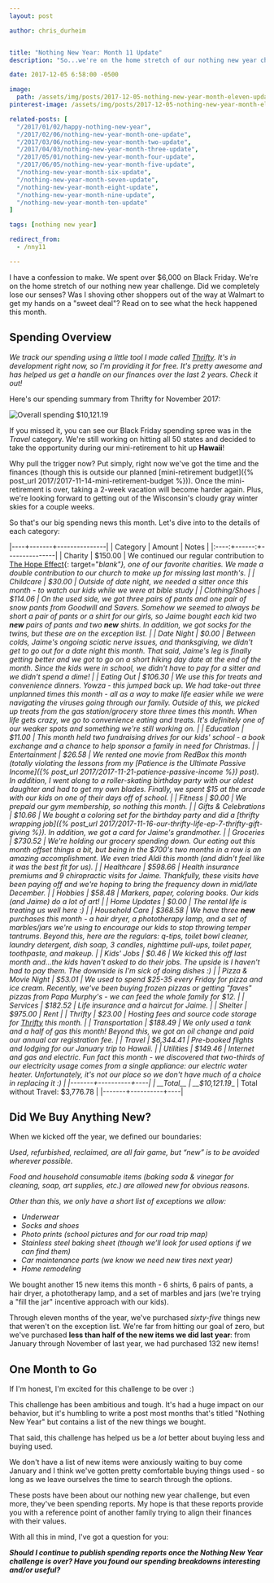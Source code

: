 ```yaml
---
layout: post

author: chris_durheim


title: "Nothing New Year: Month 11 Update"
description: "So...we're on the home stretch of our nothing new year challenge but we just spent over $6,000 on Black Friday. Uh oh!"

date: 2017-12-05 6:58:00 -0500

image:
  path: /assets/img/posts/2017-12-05-nothing-new-year-month-eleven-update/luggage-packed.jpg
pinterest-image: /assets/img/posts/2017-12-05-nothing-new-year-month-eleven-update/nny-month-eleven-update

related-posts: [
  "/2017/01/02/happy-nothing-new-year",
  "/2017/02/06/nothing-new-year-month-one-update",
  "/2017/03/06/nothing-new-year-month-two-update",
  "/2017/04/03/nothing-new-year-month-three-update",
  "/2017/05/01/nothing-new-year-month-four-update",
  "/2017/06/05/nothing-new-year-month-five-update",
  "/nothing-new-year-month-six-update",
  "/nothing-new-year-month-seven-update",
  "/nothing-new-year-month-eight-update",
  "/nothing-new-year-month-nine-update",
  "/nothing-new-year-month-ten-update"
]

tags: [nothing new year]

redirect_from:
  - /nny11

---
```


I have a confession to make. We spent over $6,000 on Black Friday. We're on the home stretch of our nothing new year challenge. Did we completely lose our senses? Was I shoving other shoppers out of the way at Walmart to get my hands on a "sweet deal"? Read on to see what the heck happened this month.

## Spending Overview

_We track our spending using a little tool I made called [Thrifty](https://thrifty.keepthrifty.com). It's in development right now, so I'm providing it for free. It's pretty awesome and has helped us get a handle on our finances over the last 2 years. Check it out!_

Here's our spending summary from Thrifty for November 2017:

![Overall spending $10,121.19]({{site.url}}/assets/img/posts/2017-12-05-nothing-new-year-month-eleven-update/nny-month-eleven-spending.png)

If you missed it, you can see our Black Friday spending spree was in the _Travel_ category. We're still working on hitting all 50 states and decided to take the opportunity during our mini-retirement to hit up __Hawaii__!

Why pull the trigger now? Put simply, right now we've got the time and the finances (though this is outside our planned [mini-retirement budget]({% post_url 2017/2017-11-14-mini-retirement-budget %})). Once the mini-retirement is over, taking a 2-week vacation will become harder again. Plus, we're looking forward to getting out of the Wisconsin's cloudy gray winter skies for a couple weeks.

So that's our big spending news this month. Let's dive into to the details of each category:

|----+-------+---------------|
| Category | Amount  | Notes |
|:----:+------:+---------------|
| Charity  | $150.00 | We continued our regular contribution to [The Hope Effect](http://hopeeffect.com/){: target="_blank"}, one of our favorite charities. We made a double contribution to our church to make up for missing last month's. |
| Childcare | $30.00 | Outside of date night, we needed a sitter once this month - to watch our kids while we were at bible study |
| Clothing/Shoes | $114.06 | On the used side, we got three pairs of pants and one pair of snow pants from Goodwill and Savers. Somehow we seemed to always be short a pair of pants or a shirt for our girls, so Jaime bought each kid two ___new___ pairs of pants and two ___new___ shirts. In addition, we got socks for the twins, but these are on the exception list. |
| Date Night | $0.00 | Between colds, Jaime's ongoing sciatic nerve issues, and thanksgiving, we didn't get to go out for a date night this month. That said, Jaime's leg is finally getting better and we got to go on a short hiking day date at the end of the month. Since the kids were in school, we didn't have to pay for a sitter and we didn't spend a dime! |
| Eating Out | $106.30 | We use this for treats and convenience dinners. Yowza - this jumped back up. We had take-out three unplanned times this month - all as a way to make life easier while we were navigating the viruses going through our family. Outside of this, we picked up treats from the gas station/grocery store three times this month. When life gets crazy, we go to convenience eating and treats. It's definitely one of our weaker spots and something we're still working on. |
| Education | $11.00 | This month held two fundraising drives for our kids' school - a book exchange and a chance to help sponsor a family in need for Christmas. |
| Entertainment | $26.58 | We rented one movie from RedBox this month (totally violating the lessons from my [_Patience is the Ultimate Passive Income_]({% post_url 2017/2017-11-21-patience-passive-income %}) post). In addition, I went along to a roller-skating birthday party with our oldest daughter and had to get my own blades. Finally, we spent $15 at the arcade with our kids on one of their days off of school. |
| Fitness | $0.00 | We prepaid our gym membership, so nothing this month. |
| Gifts & Celebrations | $10.66 | We bought a coloring set for the birthday party and did a [thrifty wrapping job]({% post_url 2017/2017-11-16-our-thrifty-life-ep-7-thrifty-gift-giving %}). In addition, we got a card for Jaime's grandmother. |
| Groceries | $730.52 | We're holding our grocery spending down. Our eating out this month offset things a bit, but being in the $700's two months in a row is an amazing accomplishment. We even tried Aldi this month (and didn't feel like it was the best fit for us). |
| Healthcare | $598.66 | Health insurance premiums and 9 chiropractic visits for Jaime. Thankfully, these visits have been paying off and we're hoping to bring the frequency down in mid/late December. |
| Hobbies | $58.48 | Markers, paper, coloring books. Our kids (and Jaime) do a lot of art! |
| Home Updates | $0.00 | The rental life is treating us well here :) |
| Household Care | $368.58 | We have three ___new___ purchases this month - a hair dryer, a phototherapy lamp, and a set of marbles/jars we're using to encourage our kids to stop throwing temper tantrums. Beyond this, here are the regulars: q-tips, toilet bowl cleaner, laundry detergent, dish soap, 3 candles, nighttime pull-ups, toilet paper, toothpaste, and makeup. |
| Kids' Jobs | $0.46 | We kicked this off last month and...the kids haven't asked to do their jobs. The upside is I haven't had to pay them. The downside is I'm sick of doing dishes :) |
| Pizza & Movie Night | $53.01 | We used to spend $25-35 every Friday for pizza and ice cream. Recently, we've been buying frozen pizzas or getting "faves" pizzas from Papa Murphy's - we can feed the whole family for $12. |
| Services | $182.52 | Life insurance and a haircut for Jaime. |
| Shelter | $975.00 | Rent |
| Thrifty | $23.00 | Hosting fees and source code storage for [Thrifty](https://thrifty.keepthrifty.com) this month. |
| Transportation | $188.49 | We only used a tank and a half of gas this month! Beyond this, we got an oil change and paid our annual car registration fee. |
| Travel | $6,344.41 | Pre-booked flights and lodging for our January trip to Hawaii. |
| Utilities | $149.46 | Internet and gas and electric. Fun fact this month - we discovered that two-thirds of our electricity usage comes from a single appliance: our electric water heater. Unfortunately, it's not our place so we don't have much of a choice in replacing it :) |
|-------+----------+----|
| __Total__ | __$10,121.19__ | Total without Travel: $3,776.78 |
|-------+----------+----|

## Did We Buy Anything New?

When we kicked off the year, we defined our boundaries:

_Used, refurbished, reclaimed, are all fair game, but “new” is to be avoided wherever possible._

_Food and household consumable items (baking soda & vinegar for cleaning, soap, art supplies, etc.) are allowed new for obvious reasons._

_Other than this, we only have a short list of exceptions we allow:_

- _Underwear_
- _Socks and shoes_
- _Photo prints (school pictures and for our road trip map)_
- _Stainless steel baking sheet (though we’ll look for used options if we can find them)_
- _Car maintenance parts (we know we need new tires next year)_
- _Home remodeling_

We bought another 15 new items this month - 6 shirts, 6 pairs of pants, a hair dryer, a phototherapy lamp, and a set of marbles and jars (we're trying a "fill the jar" incentive approach with our kids).

Through eleven months of the year, we've purchased _sixty-five_ things new that weren't on the exception list. We're far from hitting our goal of zero, but we've purchased __less than half of the new items we did last year__: from January through November of last year, we had purchased 132 new items!

## One Month to Go

If I'm honest, I'm excited for this challenge to be over :)

This challenge has been ambitious and tough. It's had a huge impact on our behavior, but it's humbling to write a post most months that's titled "Nothing New Year" but contains a list of the new things we bought.

That said, this challenge has helped us be a _lot_ better about buying less and buying used.

We don't have a list of new items were anxiously waiting to buy come January and I think we've gotten pretty comfortable buying things used - so long as we leave ourselves the time to search through the options.

These posts have been about our nothing new year challenge, but even more, they've been spending reports. My hope is that these reports provide you with a reference point of another family trying to align their finances with their values.

With all this in mind, I've got a question for you:

___Should I continue to publish spending reports once the Nothing New Year challenge is over? Have you found our spending breakdowns interesting and/or useful?___
